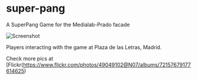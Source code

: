 # super-pang
A SuperPang Game for the Medialab-Prado facade

![Screenshot](https://c1.staticflickr.com/1/514/31946249750_176fabf490_c.jpg)

Players interacting with the game at Plaza de las Letras, Madrid.

Check more pics at [Flickr(https://www.flickr.com/photos/49049102@N07/albums/72157679177614625)

